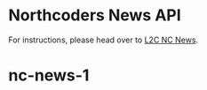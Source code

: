 # Northcoders News API

For instructions, please head over to [L2C NC News](https://l2c.northcoders.com/courses/be/nc-news).
# nc-news-1

